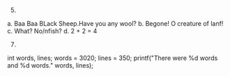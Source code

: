 5. 
a. Baa Baa BLack Sheep.Have you any wool?
b. 
Begone!
O creature of lanf!
c.
What?
No/nfish?
d.
2 + 2 = 4

7.
int words, lines;
words = 3020;
lines = 350;
printf("There were %d words and %d words." words, lines);

